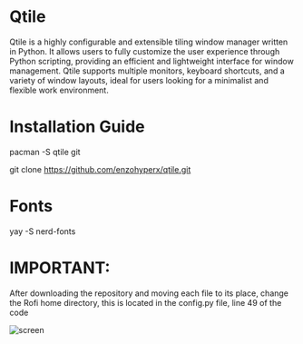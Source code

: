 # Qtile
Qtile is a highly configurable and extensible tiling window manager written in Python. It allows users to fully customize the user experience through Python scripting, providing an efficient and lightweight interface for window management. Qtile supports multiple monitors, keyboard shortcuts, and a variety of window layouts, ideal for users looking for a minimalist and flexible work environment.
# Installation Guide
pacman -S qtile git              

git clone https://github.com/enzohyperx/qtile.git
# Fonts 
yay -S nerd-fonts

# IMPORTANT:
After downloading the repository and moving each file to its place, change the Rofi home directory, this is located in the config.py file, line 49 of the code



![screen](https://github.com/user-attachments/assets/276d6f19-074e-4838-b34d-6810fe3acef7)

